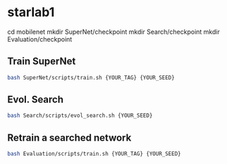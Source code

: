 # starlab1


cd mobilenet
mkdir SuperNet/checkpoint
mkdir Search/checkpoint
mkdir Evaluation/checkpoint

## Train SuperNet
```bash
bash SuperNet/scripts/train.sh {YOUR_TAG} {YOUR_SEED}
```

## Evol. Search
```bash
bash Search/scripts/evol_search.sh {YOUR_SEED}
```

## Retrain a searched network
```bash
bash Evaluation/scripts/train.sh {YOUR_TAG} {YOUR_SEED}
```
